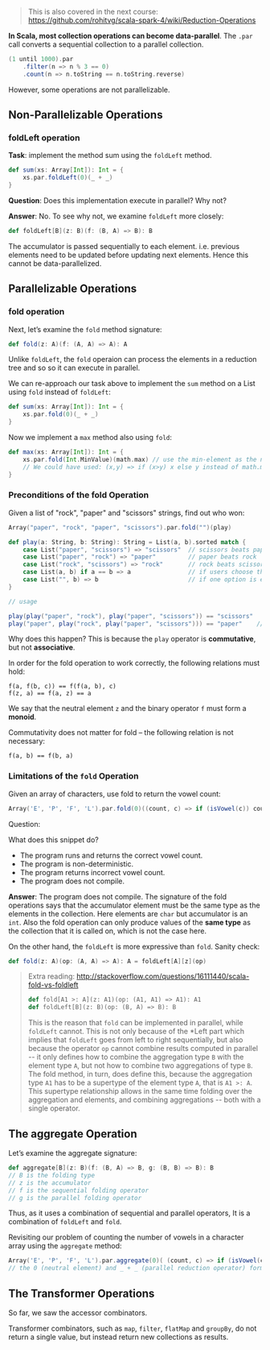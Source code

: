 > This is also covered in the next course: https://github.com/rohitvg/scala-spark-4/wiki/Reduction-Operations

**In Scala, most collection operations can become data-parallel**. The `.par` call converts a sequential collection to a parallel collection.

```scala
(1 until 1000).par
    .filter(n => n % 3 == 0)
    .count(n => n.toString == n.toString.reverse)
```
However, some operations are not parallelizable.

## Non-Parallelizable Operations

### foldLeft operation

**Task**: implement the method sum using the `foldLeft` method.
```scala
def sum(xs: Array[Int]): Int = {
    xs.par.foldLeft(0)(_ + _)
}
```
**Question**: Does this implementation execute in parallel? Why not?

**Answer**: No. To see why not, we examine `foldLeft` more closely:

```scala
def foldLeft[B](z: B)(f: (B, A) => B): B
```
The accumulator is passed sequentially to each element. i.e. previous elements need to be updated before updating next elements. Hence this cannot be data-parallelized.

## Parallelizable Operations

### fold operation

Next, let’s examine the `fold` method signature:
```scala
def fold(z: A)(f: (A, A) => A): A
```

Unlike `foldLeft`, the `fold` operaion can process the elements in a reduction tree and so so it can execute in parallel.

We can re-approach our task above to implement the `sum` method on a List using `fold` instead of `foldLeft`: 

```scala
def sum(xs: Array[Int]): Int = {
    xs.par.fold(0)(_ + _)
}
```

Now we implement a `max` method also using `fold`:
```scala
def max(xs: Array[Int]): Int = {
    xs.par.fold(Int.MinValue)(math.max) // use the min-element as the neutral element, and max func for folding.
    // We could have used: (x,y) => if (x>y) x else y instead of math.max
}
```

### Preconditions of the fold Operation
Given a list of "rock", "paper" and "scissors" strings, find out who won:
```scala
Array("paper", "rock", "paper", "scissors").par.fold("")(play)

def play(a: String, b: String): String = List(a, b).sorted match {
    case List("paper", "scissors") => "scissors"  // scissors beats papers
    case List("paper", "rock") => "paper"         // paper beats rock
    case List("rock", "scissors") => "rock"       // rock beats scissors
    case List(a, b) if a == b => a                // if users choose the same options
    case List("", b) => b                         // if one option is empty
}

// usage

play(play("paper", "rock"), play("paper", "scissors")) == "scissors" 
play("paper", play("rock", play("paper", "scissors"))) == "paper"    // same play but reorganized. Hence different answer.
```
Why does this happen? This is because the `play` operator is **commutative**, but not **associative**.

In order for the fold operation to work correctly, the following relations must hold:

```
f(a, f(b, c)) == f(f(a, b), c)
f(z, a) == f(a, z) == a
```
We say that the neutral element `z` and the binary operator `f` must form a **monoid**.

Commutativity does not matter for fold – the following relation is not necessary:
```
f(a, b) == f(b, a)
```

### Limitations of the `fold` Operation

Given an array of characters, use fold to return the vowel count:
```scala
Array('E', 'P', 'F', 'L').par.fold(0)((count, c) => if (isVowel(c)) count + 1 else count)
```

Question:

What does this snippet do?

* The program runs and returns the correct vowel count.
* The program is non-deterministic.
* The program returns incorrect vowel count.
* The program does not compile.

**Answer**:
The program does not compile. The signature of the fold operations says that the accumulator element must be the same type as the elements in the collection. Here elements are `char` but accumulator is an `int`. Also the fold operation can only produce values of the **same type** as the collection that it is called on, which is not the case here.


On the other hand, the `foldLeft` is more expressive than `fold`. Sanity check:
```scala
def fold(z: A)(op: (A, A) => A): A = foldLeft[A][z](op)
```

> Extra reading: http://stackoverflow.com/questions/16111440/scala-fold-vs-foldleft
> ```scala
> def fold[A1 >: A](z: A1)(op: (A1, A1) => A1): A1
> def foldLeft[B](z: B)(op: (B, A) => B): B
> ```
> This is the reason that `fold` can be implemented in parallel, while `foldLeft` cannot. This is not only because of the *Left part which implies that `foldLeft` goes from left to right sequentially, but also because the operator `op` cannot combine results computed in parallel -- it only defines how to combine the aggregation type `B` with the element type `A`, but not how to combine two aggregations of type `B`. The fold method, in turn, does define this, because the aggregation type `A1` has to be a supertype of the element type `A`, that is `A1 >: A`. This supertype relationship allows in the same time folding over the aggregation and elements, and combining aggregations -- both with a single operator.


## The aggregate Operation

Let’s examine the aggregate signature:
```scala
def aggregate[B](z: B)(f: (B, A) => B, g: (B, B) => B): B
// B is the folding type
// z is the accumulator
// f is the sequential folding operator
// g is the parallel folding operator
```
Thus, as it uses a combination of sequential and parallel operators, It is a combination of `foldLeft` and `fold`.

Revisiting our problem of counting the number of vowels in a character array using the `aggregate` method:

```scala
Array('E', 'P', 'F', 'L').par.aggregate(0)( (count, c) => if (isVowel(c)) count + 1 else count, _ + _ )
// the 0 (neutral element) and _ + _ (parallel reduction operator) form the monad.
```

## The Transformer Operations

So far, we saw the accessor combinators.

Transformer combinators, such as `map`, `filter`, `flatMap` and `groupBy`, do not return a single value, but instead return new collections as results.

